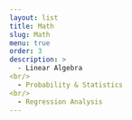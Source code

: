 ```yaml
---
layout: list
title: Math
slug: Math
menu: true
order: 3
description: >
  - Linear Algebra
<br/>
  - Probability & Statistics
<br/>
  - Regression Analysis
---
```

